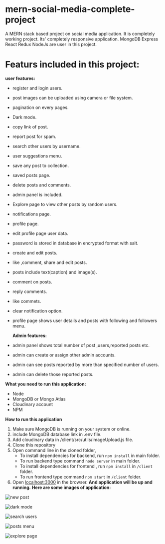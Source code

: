
# mern-social-media-complete-project
A MERN stack based project on social media application. It is completely working project. Its' completely responsive application.
MongoDB Express React Redux NodeJs are user in this project.

# Featurs included in this project:

**user features:**
 - register and login users. 
 - post images can be uploaded using camera or file system.
 - pagination on every pages.
 - Dark mode.
 - copy link of post.
 - report post for spam.
 - search other users by username.
 - user suggestions menu. 
 - save any post to collection.
 - saved posts page.
 - delete posts and comments.
 - admin panel is included.
 - Explore page to view other posts by random users.
 - notifications page.
 - profile page.
 - edit profile page user data.
 - password is stored in database in encrypted format with salt.
 - create and edit posts.
 - like ,comment, share and edit posts.
 - posts include text(caption) and image(s).
 - comment on posts.
 - reply comments.
 - like commets.
 - clear notification option.
 - profile page shows user details and posts with following and followers menu.



   **Admin features:**
   

 - admin panel shows total number of post ,users,reported posts etc.
 - admin can create or assign other admin accounts.
 - admin can see posts reported by more than specified number of users.
 - admin can delete those reported posts.


**What you need to run this application:**

 - Node 
 - MongoDB or Mongo Atlas
 - Cloudinary account
 - NPM

**How to run this application**
1.  Make sure MongoDB is running on your system or online.
2. include MongoDB database link in .env file.
3. Add cloudinary data in /client/src/utils/imageUpload.js file.
4. Clone this repository
5. Open command line in the cloned folder,
    - To install dependencies for backend, run  `npm install` in main folder.
    - To run backend type command `node server` in main folder.
    - To install dependencies for frontend , run  `npm install` in `/client` folder.
    - To run frontend type command `npm start` in `/client` folder.
6.  Open  [localhost:3000](http://localhost:3000/)  in the browser.
 **And application will be up and running.**
**Here are some images of application:**

![new post](https://user-images.githubusercontent.com/72184791/114161309-89492f00-9945-11eb-888f-3ff263cfb909.JPG)

![dark mode](https://user-images.githubusercontent.com/72184791/114161287-851d1180-9945-11eb-8a0e-1a4c56132de0.JPG)

![search users](https://user-images.githubusercontent.com/72184791/114161296-86e6d500-9945-11eb-85cb-eb7c84d4abda.JPG)

![posts menu](https://user-images.githubusercontent.com/72184791/114161315-89e1c580-9945-11eb-8f9f-4156d1184567.JPG)

![explore page](https://user-images.githubusercontent.com/72184791/114161321-8a7a5c00-9945-11eb-8c67-bf42a8f30fcd.JPG)



